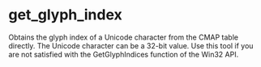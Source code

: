 # get_glyph_index
Obtains the glyph index of a Unicode character from the CMAP table directly. The Unicode character can be a 32-bit value. Use this tool if you are not satisfied with the GetGlyphIndices function of the Win32 API.
